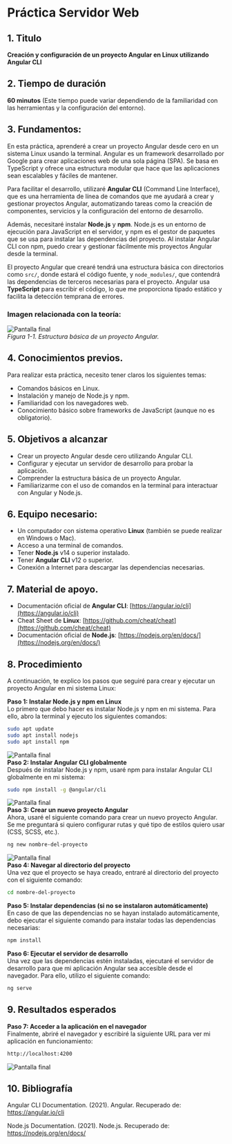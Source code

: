 # Práctica Servidor Web

## 1. Titulo
**Creación y configuración de un proyecto Angular en Linux utilizando Angular CLI**

## 2. Tiempo de duración
**60 minutos** (Este tiempo puede variar dependiendo de la familiaridad con las herramientas y la configuración del entorno).

## 3. Fundamentos:

En esta práctica, aprenderé a crear un proyecto Angular desde cero en un sistema Linux usando la terminal. Angular es un framework desarrollado por Google para crear aplicaciones web de una sola página (SPA). Se basa en TypeScript y ofrece una estructura modular que hace que las aplicaciones sean escalables y fáciles de mantener.

Para facilitar el desarrollo, utilizaré **Angular CLI** (Command Line Interface), que es una herramienta de línea de comandos que me ayudará a crear y gestionar proyectos Angular, automatizando tareas como la creación de componentes, servicios y la configuración del entorno de desarrollo.

Además, necesitaré instalar **Node.js** y **npm**. Node.js es un entorno de ejecución para JavaScript en el servidor, y npm es el gestor de paquetes que se usa para instalar las dependencias del proyecto. Al instalar Angular CLI con npm, puedo crear y gestionar fácilmente mis proyectos Angular desde la terminal.

El proyecto Angular que crearé tendrá una estructura básica con directorios como `src/`, donde estará el código fuente, y `node_modules/`, que contendrá las dependencias de terceros necesarias para el proyecto. Angular usa **TypeScript** para escribir el código, lo que me proporciona tipado estático y facilita la detección temprana de errores.

### Imagen relacionada con la teoría:
![Pantalla final](linux/final.jpg)  
*Figura 1-1. Estructura básica de un proyecto Angular.*

## 4. Conocimientos previos.

Para realizar esta práctica, necesito tener claros los siguientes temas:

- Comandos básicos en Linux.
- Instalación y manejo de Node.js y npm.
- Familiaridad con los navegadores web.
- Conocimiento básico sobre frameworks de JavaScript (aunque no es obligatorio).

## 5. Objetivos a alcanzar

- Crear un proyecto Angular desde cero utilizando Angular CLI.
- Configurar y ejecutar un servidor de desarrollo para probar la aplicación.
- Comprender la estructura básica de un proyecto Angular.
- Familiarizarme con el uso de comandos en la terminal para interactuar con Angular y Node.js.

## 6. Equipo necesario:

- Un computador con sistema operativo **Linux** (también se puede realizar en Windows o Mac).
- Acceso a una terminal de comandos.
- Tener **Node.js** v14 o superior instalado.
- Tener **Angular CLI** v12 o superior.
- Conexión a Internet para descargar las dependencias necesarias.

## 7. Material de apoyo.

- Documentación oficial de **Angular CLI**: [https://angular.io/cli](https://angular.io/cli)
- Cheat Sheet de **Linux**: [https://github.com/cheat/cheat](https://github.com/cheat/cheat)
- Documentación oficial de **Node.js**: [https://nodejs.org/en/docs/](https://nodejs.org/en/docs/)

## 8. Procedimiento

A continuación, te explico los pasos que seguiré para crear y ejecutar un proyecto Angular en mi sistema Linux:

**Paso 1: Instalar Node.js y npm en Linux**  
Lo primero que debo hacer es instalar Node.js y npm en mi sistema. Para ello, abro la terminal y ejecuto los siguientes comandos:

```bash
sudo apt update
sudo apt install nodejs
sudo apt install npm
```
![Pantalla final](linux/node.jpg)  
**Paso 2: Instalar Angular CLI globalmente**  
Después de instalar Node.js y npm, usaré npm para instalar Angular CLI globalmente en mi sistema:

```bash
sudo npm install -g @angular/cli
```
![Pantalla final](linux/cli.jpg)  
**Paso 3: Crear un nuevo proyecto Angular**  
Ahora, usaré el siguiente comando para crear un nuevo proyecto Angular. Se me preguntará si quiero configurar rutas y qué tipo de estilos quiero usar (CSS, SCSS, etc.).

```bash
ng new nombre-del-proyecto
```
![Pantalla final](linux/new.webp)  
**Paso 4: Navegar al directorio del proyecto**  
Una vez que el proyecto se haya creado, entraré al directorio del proyecto con el siguiente comando:

```bash
cd nombre-del-proyecto
```
**Paso 5: Instalar dependencias (si no se instalaron automáticamente)**  
En caso de que las dependencias no se hayan instalado automáticamente, debo ejecutar el siguiente comando para instalar todas las dependencias necesarias:

```bash
npm install
```
**Paso 6: Ejecutar el servidor de desarrollo**  
Una vez que las dependencias estén instaladas, ejecutaré el servidor de desarrollo para que mi aplicación Angular sea accesible desde el navegador. Para ello, utilizo el siguiente comando:

```bash
ng serve
```
## 9. Resultados esperados

**Paso 7: Acceder a la aplicación en el navegador**  
Finalmente, abriré el navegador y escribiré la siguiente URL para ver mi aplicación en funcionamiento:

```bash
http://localhost:4200
```
![Pantalla final](linux/final.jpg)  



## 10. Bibliografía
Angular CLI Documentation. (2021). Angular. Recuperado de: https://angular.io/cli

Node.js Documentation. (2021). Node.js. Recuperado de: https://nodejs.org/en/docs/



